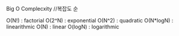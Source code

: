Big O Complecxity
//복잡도 순

O(N!)     : factorial
O(2^N)    : exponential
O(N^2)    : quadratic
O(N*logN) : linearithmic
O(N)      : linear
O(logN)   : logarithmic
